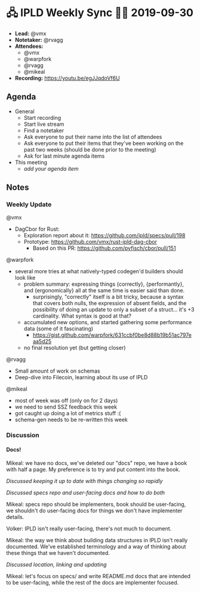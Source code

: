 # 🖧 IPLD Weekly Sync 🙌🏽 2019-09-30

- **Lead:** @vmx
- **Notetaker:** @rvagg
- **Attendees:**
  - @vmx
  - @warpfork
  - @rvagg
  - @mikeal
- **Recording:** https://youtu.be/egJJqdoVf6U


## Agenda

- General
  - Start recording
  - Start live stream
  - Find a notetaker
  - Ask everyone to put their name into the list of attendees
  - Ask everyone to put their items that they've been working on the past two weeks (should be done prior to the meeting)
  - Ask for last minute agenda items
- This meeting
  - _add your agenda item_


## Notes

<!-- After each call, the notetaker submits a PR to https://github.com/ipld/team-mgmt to store the notes on the meeting-notes folder -->


### Weekly Update

@vmx
 - DagCbor for Rust:
   - Exploration report about it: https://github.com/ipld/specs/pull/198
   - Prototype: https://github.com/vmx/rust-ipld-dag-cbor
     - Based on this PR: https://github.com/pyfisch/cbor/pull/151

@warpfork
  - several more tries at what natively-typed codegen'd builders should look like
    - problem summary: expressing things {correctly}, {performantly}, and {ergonomically} all at the same time is easier said than done.
      - surprisingly, "correctly" itself is a bit tricky, because a syntax that covers both nulls, the expression of absent fields, and the possibility of doing an update to only a subset of a struct... it's +3 cardinality.  What syntax is good at that?
    - accumulated new options, and started gathering some performance data (some of it fascinating)
      - https://gist.github.com/warpfork/631ccbf0be8d88b19b51ac797eaa5d25
    - no final resolution yet (but getting closer)

@rvagg
  - Small amount of work on schemas
  - Deep-dive into Filecoin, learning about its use of IPLD

@mikeal
  - most of week was off (only on for 2 days)
  - we need to send SSZ feedback this week
  - got caught up doing a lot of metrics stuff :(
  - schema-gen needs to be re-written this week


### Discussion

#### Docs!

Mikeal: we have no docs, we've deleted our "docs" repo, we have a book with half a page. My preference is to try and put content into the book.

_Discussed keeping it up to date with things changing so rapidly_

_Discussed specs repo and user-facing docs and how to do both_

Mikeal: specs repo should be implementers, book should be user-facing, we shouldn't do user-facing docs for things we don't have implementer details.

Volker: IPLD isn't really user-facing, there's not much to document.

Mikeal: the way we think about building data structures in IPLD isn't really documented. We've established terminology and a way of thinking about these things that we haven't documented.

_Discussed location, linking and updating_

Mikeal: let's focus on specs/ and write README.md docs that are intended to be user-facing, while the rest of the docs are implementer focused.
